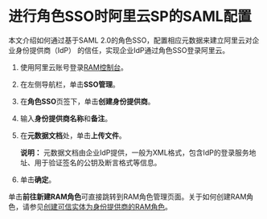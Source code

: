 # 进行角色SSO时阿里云SP的SAML配置

本文介绍如何通过基于SAML 2.0的角色SSO，配置相应元数据来建立阿里云对企业身份提供商（IdP） 的信任，实现企业IdP通过角色SSO登录阿里云。

1.  使用阿里云账号登录[RAM控制台](https://ram.console.aliyun.com/)。

2.  在左侧导航栏，单击**SSO管理**。

3.  在**角色SSO**页签下，单击**创建身份提供商**。

4.  输入**身份提供商名称**和**备注**。

5.  在**元数据文档**处，单击**上传文件**。

    **说明：** 元数据文档由企业IdP提供，一般为XML格式，包含IdP的登录服务地址、用于验证签名的公钥及断言格式等信息。

6.  单击**确定**。


单击**前往新建RAM角色**可直接跳转到RAM角色管理页面。关于如何创建RAM角色，请参见[创建可信实体为身份提供商的RAM角色](/intl.zh-CN/角色管理/创建RAM角色/创建可信实体为身份提供商的RAM角色.md)。

